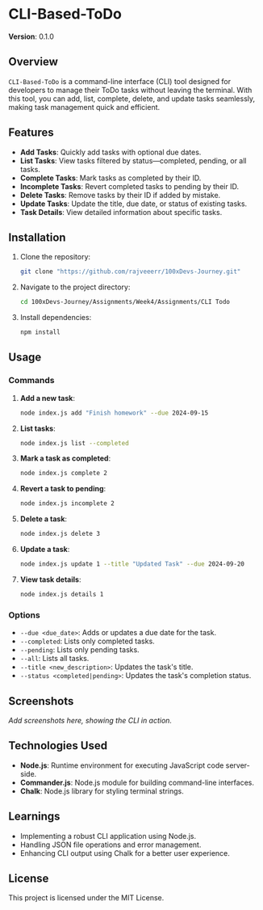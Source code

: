# CLI-Based-ToDo

**Version**: 0.1.0

## Overview

`CLI-Based-ToDo` is a command-line interface (CLI) tool designed for developers to manage their ToDo tasks without leaving the terminal. With this tool, you can add, list, complete, delete, and update tasks seamlessly, making task management quick and efficient.

## Features

- **Add Tasks**: Quickly add tasks with optional due dates.
- **List Tasks**: View tasks filtered by status—completed, pending, or all tasks.
- **Complete Tasks**: Mark tasks as completed by their ID.
- **Incomplete Tasks**: Revert completed tasks to pending by their ID.
- **Delete Tasks**: Remove tasks by their ID if added by mistake.
- **Update Tasks**: Update the title, due date, or status of existing tasks.
- **Task Details**: View detailed information about specific tasks.

## Installation

1. Clone the repository:
    ```bash
    git clone "https://github.com/rajveeerr/100xDevs-Journey.git"
    ```

2. Navigate to the project directory:
    ```bash
    cd 100xDevs-Journey/Assignments/Week4/Assignments/CLI Todo
    ```

3. Install dependencies:
    ```bash
    npm install
    ```

## Usage

### Commands

1. **Add a new task**:
    ```bash
    node index.js add "Finish homework" --due 2024-09-15
    ```

2. **List tasks**:
    ```bash
    node index.js list --completed
    ```

3. **Mark a task as completed**:
    ```bash
    node index.js complete 2
    ```

4. **Revert a task to pending**:
    ```bash
    node index.js incomplete 2
    ```

5. **Delete a task**:
    ```bash
    node index.js delete 3
    ```

6. **Update a task**:
    ```bash
    node index.js update 1 --title "Updated Task" --due 2024-09-20
    ```

7. **View task details**:
    ```bash
    node index.js details 1
    ```

### Options

- `--due <due_date>`: Adds or updates a due date for the task.
- `--completed`: Lists only completed tasks.
- `--pending`: Lists only pending tasks.
- `--all`: Lists all tasks.
- `--title <new_description>`: Updates the task's title.
- `--status <completed|pending>`: Updates the task's completion status.


## Screenshots

_Add screenshots here, showing the CLI in action._

## Technologies Used

- **Node.js**: Runtime environment for executing JavaScript code server-side.
- **Commander.js**: Node.js module for building command-line interfaces.
- **Chalk**: Node.js library for styling terminal strings.

## Learnings

- Implementing a robust CLI application using Node.js.
- Handling JSON file operations and error management.
- Enhancing CLI output using Chalk for a better user experience.


## License

This project is licensed under the MIT License.
